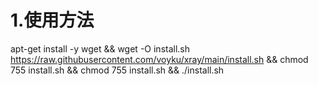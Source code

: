 # 1.使用方法
apt-get install -y wget && wget -O install.sh https://raw.githubusercontent.com/voyku/xray/main/install.sh && chmod 755 install.sh && chmod 755 install.sh && ./install.sh
